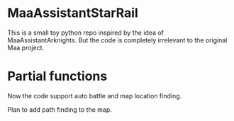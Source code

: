 # MaaAssistantStarRail

This is a small toy python repo inspired by the idea of MaaAssistantArknights. But the code is completely irrelevant to the original Maa project.

# Partial functions

Now the code support auto battle and map location finding.

Plan to add path finding to the map.
